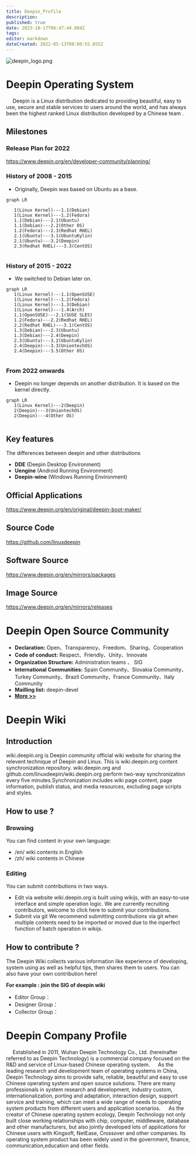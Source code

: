 ```yaml
---
title: Deepin_Profile
description: 
published: true
date: 2023-10-17T06:47:44.604Z
tags: 
editor: markdown
dateCreated: 2022-05-13T08:00:55.855Z
---
```


![deepin_logo.png](/图片存储/deepin_logo.png)
# Deepin Operating System
&emsp; Deepin is a Linux distribution dedicated to providing beautiful, easy to use, secure and stable services to users around the world, and has always been the highest ranked Linux distribution developed by a Chinese team .
## Milestones

### Release Plan for 2022 
https://www.deepin.org/en/developer-community/planning/

### History of 2008 - 2015
- Originally, Deepin was based on Ubuntu as a base. 

```mermaid
graph LR
  
   1(Linux Kernel)---1.1(Debian)
   1(Linux Kernel)---1.2(Fedora)
   1.1(Debian)---2.1(Ubuntu)
   1.1(Debian)---2.2(Other OS)
   1.2(Fedora)---2.3(Redhat RHEL)
   2.1(Ubuntu)---3.1(UbuntuKylin)
   2.1(Ubuntu)---3.2(Deepin)
   2.3(Redhat RHEL)---3.3(CentOS)
   
```

### History of 2015 - 2022
- We switched to Debian later on.

```mermaid
graph LR
   1(Linux Kernel)---1.1(OpenSUSE)
   1(Linux Kernel)---1.2(Fedora)
   1(Linux Kernel)---1.3(Debian)
   1(Linux Kernel)---1.4(Arch)
   1.1(OpenSUSE)---2.1(SUSE SLES)
   1.2(Fedora)---2.2(Redhat RHEL)
   2.2(Redhat RHEL)---3.1(CentOS)
   1.3(Debian)---2.3(Ubuntu)
   1.3(Debian)---2.4(Deepin)
   2.3(Ubuntu)---3.2(UbuntuKylin)
   2.4(Deepin)---3.3(UniontechOS)
   2.4(Deepin)---3.5(Other OS)
   
```
    
### From 2022 onwards
- Deepin no longer depends on another distribution. It is based on the kernel directly.

```mermaid
graph LR
   1(Linux Kernel)---2(Deepin)
   2(Deepin)---3(UniontechOS)
   2(Deepin)---4(Other OS)
   
```

## Key features 
The differences between deepin and other distributions
- **DDE** (Deepin Desktop Environment)
- **Uengine** (Android Running Environment)
- **Deepin-wine** (Windows Running Environment)

## Official Applications
https://www.deepin.org/en/original/deepin-boot-maker/

## Source Code  
https://github.com/linuxdeepin

## Software Source  
https://www.deepin.org/en/mirrors/packages

## Image Source 
https://www.deepin.org/en/mirrors/releases

# Deepin Open Source Community
- **Declaration:** Open、Transparency、Freedom、Sharing、Cooperation
- **Code of conduct:** Respect、Friendly、Unity、Innovate
- **Organization Structure:** Administration teams 、 SIG
- **International Communities:** Spain Community、Slovakia Community、Turkey Community、Brazil Community、France Community、Italy Community
- **Mailling list:** deepin-devel
- [**More >>**](/en/about_deepin/deepin_community) 

# Deepin Wiki
## Introduction
wiki.deepin.org is Deepin community official wiki website for sharing the relevent technique of Deepin and Linux.
This is wiki.deepin.org content synchronization repository. wiki.deepin.org and github.com/linuxdeepin/wiki.deepin.org perform two-way synchronization every five minutes.Synchronization includes wiki page content, page information, publish status, and media resources, excluding page scripts and styles.

## How to use ?

### Browsing
You can find content in your own language:
- /en/ wiki contents in English
- /zh/ wiki contents in Chinese

### Editing
You can submit contributions in two ways.
- Edit via website 
wiki.deepin.org is built using wikijs, with an easy-to-use interface and simple operation logic. We are currently recruiting contributors, welcome to click here to submit your contributions.
- Submit via git 
We recommend submitting contributions via git when multiple contents need to be imported or moved due to the inperfect function of batch operation in wikijs.

## How to contribute ?
The Deepin Wiki collects various information like experience of developing, system using as well as helpful tips, then shares them to users. You can also have your own contribution here!

**For example : join the SIG of deepin wiki**

- Editor Group：  
- Designer Group：
- Collector Group：

# Deepin Company Profile
&emsp; Established in 2011, Wuhan Deepin Technology Co., Ltd. (hereinafter referred to as Deepin Technology) is a commercial company focused on the R&D and service of Linux-based Chinese operating system.
&emsp; As the leading research and development team of operating systems in China, Deepin Technology aims to provide safe, reliable, beautiful and easy to use Chinese operating system and open source solutions. There are many professionals in system research and development, industry custom, internationalization, porting and adaptation, interaction design, support service and training, which can meet a wide range of needs to operating system products from different users and application scenarios.
&emsp; As the creator of Chinese operating system ecology, Deepin Technology not only built close working relationships with chip, computer, middleware, database and other manufacturers, but also jointly developed lots of applications for Chinese users with Kingsoft, NetEase, Crossover and other companies. Its operating system product has been widely used in the government, finance, communication,education and other fields.

